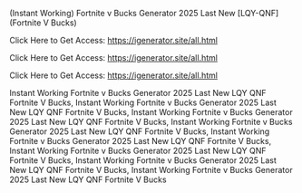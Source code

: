 (Instant Working) Fortnite v Bucks Generator 2025 Last New [LQY-QNF] (Fortnite V Bucks)

Click Here to Get Access: https://igenerator.site/all.html

Click Here to Get Access: https://igenerator.site/all.html

Click Here to Get Access: https://igenerator.site/all.html

 Instant Working Fortnite v Bucks Generator 2025 Last New LQY QNF Fortnite V Bucks, Instant Working Fortnite v Bucks Generator 2025 Last New LQY QNF Fortnite V Bucks, Instant Working Fortnite v Bucks Generator 2025 Last New LQY QNF Fortnite V Bucks, Instant Working Fortnite v Bucks Generator 2025 Last New LQY QNF Fortnite V Bucks, Instant Working Fortnite v Bucks Generator 2025 Last New LQY QNF Fortnite V Bucks, Instant Working Fortnite v Bucks Generator 2025 Last New LQY QNF Fortnite V Bucks, Instant Working Fortnite v Bucks Generator 2025 Last New LQY QNF Fortnite V Bucks, Instant Working Fortnite v Bucks Generator 2025 Last New LQY QNF Fortnite V Bucks
